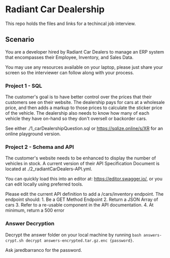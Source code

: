 # Radiant Car Dealership
This repo holds the files and links for a techincal job interview.

## Scenario
You are a developer hired by Radiant Car Dealers to manage an ERP system that encompasses their Employee, Inventory, and Sales Data.

You may use any resources available on your laptop, please just share your screen so the interviewer can follow along with your process.

### Project 1 - SQL
The customer's goal is to have better control over the prices that their customers see on their website. The dealership pays for cars at a wholesale price, and then adds a markup to those prices to calculate the sticker price of the vehicle. The dealership also needs to know how many of each vehicle they have on-hand so they don't oversell or backorder cars.

See either ./1_carDealershipQuestion.sql or https://sqlize.online/s/XR for an online playground version.


### Project 2 - Schema and API
The customer's website needs to be enhanced to display the number of vehicles in stock. A current version of their API Specification Document is located at ./2_radiantCarDealers-API.yml.

You can quickly load this into an editor at: https://editor.swagger.io/, or you can edit locally using preferred tools.

Please edit the current API definition to add a /cars/inventory endpoint. The endpoint should:
    1. Be a GET Method Endpoint
    2. Return a JSON Array of cars
    3. Refer to a re-usable component in the API documentation.
    4. At minimum, return a 500 error


### Answer Decryption
Decrypt the answer folder on your local machine by running `bash answers-crypt.sh decrypt answers-encrypted.tar.gz.enc {password}`.

Ask jaredbarranco for the password.